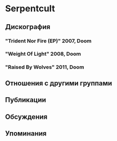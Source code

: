 # Serpentcult



## Дискография

### "Trident Nor Fire (EP)" 2007, Doom



### "Weight Of Light" 2008, Doom



### "Raised By Wolves" 2011, Doom




## Отношения с другими группами


## Публикации


## Обсуждения


## Упоминания


